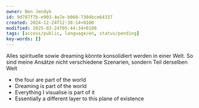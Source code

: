 ```yaml
---
owner: Ben Jendyk
id: 9d787f7b-e903-4e7e-b060-7304bce64337
created: 2024-12-24T12:38:14+0100
modified: 2025-03-24T05:44:34+0100
tags: [access/public, language/en, status/pending]
key-words: []
---
```


Alles spirituelle sowie dreaming könnte konsolidiert werden in einer Welt. So sind meine Ansätze nicht verschiedene Szenarien, sondern Teil derselben Welt

- the four are part of the world
- Dreaming is part of the world
- Everything I visualise is part of it
- Essentially a different layer to this plane of existence